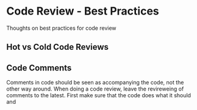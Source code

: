 # Code Review - Best Practices
Thoughts on best practices for code review

## Hot vs Cold Code Reviews


## Code Comments
Comments in code should be seen as accompanying the code, not the other way around.
When doing a code review, leave the revireweing of comments to the latest.
First make sure that the code does what it should and 
